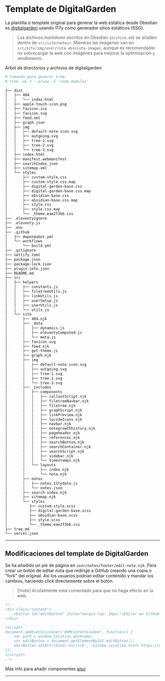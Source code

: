 # Template de DigitalGarden

La plantilla o template original para generar la web estática desde Obsidian es [digitalgarden](https://github.com/oleeskild/digitalgarden) usando 11Ty como generador sitios estáticos (SSG).

> Los archivos markdown escritos en Obsidian (`archivo.md`) se añaden dentro de `src/site/notes/`. 
> Mientras las imágenes van en `src/site/img/user/ruta-absoluta-imagen`, aunque es recomendable no sobrecargar la web con imágenes para mejorar la optimización y rendimiento.

Árbol de directorios y archivos de digitalgarden:
```sh
# Comando para generar tree:
# tree -aL 3 --prune -I 'node_modules' 
.
├── dist
│   ├── 404
│   │   └── index.html
│   ├── apple-touch-icon.png
│   ├── favicon.ico
│   ├── favicon.svg
│   ├── feed.xml
│   ├── graph.json
│   ├── img
│   │   ├── default-note-icon.svg
│   │   ├── outgoing.svg
│   │   ├── tree-1.svg
│   │   ├── tree-2.svg
│   │   └── tree-3.svg
│   ├── index.html
│   ├── manifest.webmanifest
│   ├── searchIndex.json
│   ├── sitemap.xml
│   └── styles
│       ├── custom-style.css
│       ├── custom-style.css.map
│       ├── digital-garden-base.css
│       ├── digital-garden-base.css.map
│       ├── obsidian-base.css
│       ├── obsidian-base.css.map
│       ├── style.css
│       ├── style.css.map
│       └── _theme.eae2f3b6.css
├── .eleventyignore
├── .eleventy.js
├── .env
├── .github
│   ├── dependabot.yml
│   └── workflows
│       └── build.yml
├── .gitignore
├── netlify.toml
├── package.json
├── package-lock.json
├── plugin-info.json
├── README.md
├── src
│   ├── helpers
│   │   ├── constants.js
│   │   ├── filetreeUtils.js
│   │   ├── linkUtils.js
│   │   ├── userSetup.js
│   │   ├── userUtils.js
│   │   └── utils.js
│   └── site
│       ├── 404.njk  
│       ├── _data  
│       │   ├── dynamics.js  
│       │   ├── eleventyComputed.js  
│       │   └── meta.js  
│       ├── favicon.svg  
│       ├── feed.njk  
│       ├── get-theme.js  
│       ├── graph.njk  
│       ├── img  
│       │   ├── default-note-icon.svg  
│       │   ├── outgoing.svg  
│       │   ├── tree-1.svg  
│       │   ├── tree-2.svg  
│       │   └── tree-3.svg  
│       ├── _includes  
│       │   ├── components  
│       │   │   ├── calloutScript.njk  
│       │   │   ├── filetreeNavbar.njk  
│       │   │   ├── filetree.njk  
│       │   │   ├── graphScript.njk  
│       │   │   ├── linkPreview.njk  
│       │   │   ├── lucideIcons.njk  
│       │   │   ├── navbar.njk  
│       │   │   ├── notegrowthhistory.njk  
│       │   │   ├── pageheader.njk  
│       │   │   ├── references.njk  
│       │   │   ├── searchButton.njk  
│       │   │   ├── searchContainer.njk  
│       │   │   ├── searchScript.njk  
│       │   │   ├── sidebar.njk  
│       │   │   └── timestamps.njk  
│       │   └── layouts  
│       │       ├── index.njk  
│       │       └── note.njk  
│       ├── notes  
│       │   ├── notes.11tydata.js  
│       │   └── notes.json  
│       ├── search-index.njk  
│       ├── sitemap.njk  
│       └── styles  
│          ├── custom-style.scss  
│          ├── digital-garden-base.scss  
│          ├── obsidian-base.scss  
│          ├── style.scss  
│          └── _theme.eae2f3b6.css
├── tree.md
└── vercel.json
```

---

## Modificaciones del template de DigitalGarden
Se ha añadido un pie de página en `user/notes/footer/edit-note.njk`. Para crear un botón de editar nota que redirige a GitHub creando una copia o "fork" del original. Así los usuarios podrían editar contenido y mandar los cambios, haciendo click directamente sobre el botón.

> [!note] Acutalmente está comentado para que no haga efecto en la web.

```html
<!--
<div class="content">
    <button id="editButton" style="margin-top: 10px;">Editar en GitHub</button>
</div>

<script>
document.addEventListener('DOMContentLoaded', function() {
    var path = window.location.pathname;
    var editButton = document.getElementById('editButton');
    editButton.setAttribute('onclick', "window.location.href='https://www.github.com/user/wiki-vault/blob/main/" + path + "'");
});
</script>
-->
```

Más info para añadir componentes [aquí](https://dg-docs.ole.dev/advanced/adding-custom-components/)

---

